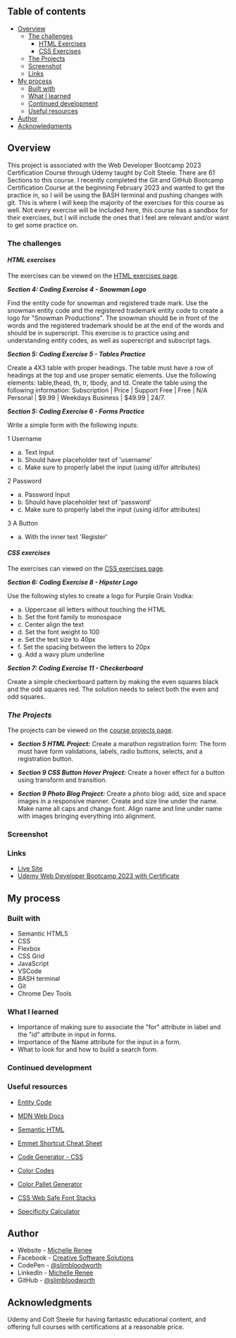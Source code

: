 ## Table of contents

- [Overview](#overview)
  - [The challenges](#the-challenges)
    - [HTML Exercises](#html-exercises)
    - [CSS Exercises](#css-exercises)
  - [The Projects](#the-projects)
  - [Screenshot](#screenshot)
  - [Links](#links)
- [My process](#my-process)
  - [Built with](#built-with)
  - [What I learned](#what-i-learned)
  - [Continued development](#continued-development)
  - [Useful resources](#useful-resources)
- [Author](#author)
- [Acknowledgments](#acknowledgments)

## Overview

This project is associated with the Web Developer Bootcamp 2023 Certification Course through Udemy taught by Colt Steele.
There are 61 Sections to this course. I recently completed the Git and GitHub Bootcamp Certification Course at the beginning February 2023 and wanted to get the practice in, so I will be using the BASH terminal and pushing changes with git.
This is where I will keep the majority of the exercises for this course as well. Not every exercise will be included here, this course has a sandbox for their exercises, but I will include the ones that I feel are relevant and/or want to get some practice on.

### The challenges

#### ***HTML exercises***

The exercises can be viewed on the [HTML exercises page](https://slimbloodworth.github.io/Udemy-Web-Dev-Bootcamp-2023/html-exercises.html).

***Section 4: Coding Exercise 4 - Snowman Logo***

Find the entity code for snowman and registered trade mark. Use the snowman entity code and the registered trademark entity code to create a logo for "Snowman Productions".
The snowman should be in front of the words and the registered trademark should be at the end of the words and should be in superscript. This exercise is to practice using and understanding entity codes, as well as superscript and subscript tags.

***Section 5: Coding Exercise 5 - Tables Practice***

Create a 4X3 table with proper headings. The table must have a row of headings at the top and use proper sematic elements. Use the following elements: table,thead, th, tr, tbody, and td. Create the table using the following information: Subscription | Price | Support Free | Free | N/A Personal | $9.99 | Weekdays Business | $49.99 | 24/7.

***Section 5: Coding Exercise 6 - Forms Practice***

Write a simple form with the following inputs:

1 Username

- a. Text Input
- b. Should have placeholder text of 'username'
- c. Make sure to properly label the input (using id/for attributes)

2 Password

- a. Password Input
- b. Should have placeholder text of 'password'
- c. Make sure to properly label the input (using id/for attributes)

3 A Button

- a. With the inner text 'Register'

#### ***CSS exercises***

The exercises can viewed on the [CSS exercises page](https://slimbloodworth.github.io/Udemy-Web-Dev-Bootcamp-2023/css-exercises.html).

***Section 6: Coding Exercise 8 - Hipster Logo***

 Use the following styles to create a logo for Purple Grain Vodka:

- a. Uppercase all letters without touching the HTML
- b. Set the font family to monospace
- c. Center align the text
- d. Set the font weight to 100
- e. Set the text size to 40px
- f. Set the spacing between the letters to 20px
- g. Add a wavy plum underline

***Section 7: Coding Exercise 11 - Checkerboard***

Create a simple checkerboard pattern by making the even squares black and the odd squares red.
The solution needs to select both the even and odd squares.

### ***The Projects***

The projects can be viewed on the [course projects page](https://slimbloodworth.github.io/Udemy-Web-Dev-Bootcamp-2023/course-projects.html).

- ***Section 5 HTML Project:*** Create a marathon registration form:
The form must have form validations, labels, radio buttons, selects, and a registration button.

- ***Section 9 CSS Button Hover Project:*** Create a hover effect for a button using transform and transition.

- ***Section 9 Photo Blog Project:*** Create a photo blog: add, size and space images in a responsive manner. Create and size line under the name. Make name all caps and change font. Align name and line under name with images bringing everything into alignment.

### Screenshot

### Links

- [Live Site](https://slimbloodworth.github.io/Udemy-Web-Dev-Bootcamp-2023/)
- [Udemy Web Developer Bootcamp 2023 with Certificate](https://www.udemy.com/course/the-web-developer-bootcamp/)

## My process

### Built with

- Semantic HTML5
- CSS
- Flexbox
- CSS Grid
- JavaScript
- VSCode
- BASH terminal
- Git
- Chrome Dev Tools

### What I learned

- Importance of making sure to associate the "for" attribute in label and the "id" attribute in input in forms.
- Importance of the Name attribute for the input in a form.
- What to look for and how to build a search form.

### Continued development

### Useful resources

- [Entity Code](https://entitycode.com)

- [MDN Web Docs](https://1drv.ms/u/s!Arictgwp-ImvheRTwEgh8f0nKTe5QA?e=Ficy2E)

- [Semantic HTML](https://www.w3schools.com/html/html5_semantic_elements.asp)

- [Emmet Shortcut Cheat Sheet](https://docs.emmet.io/cheat-sheet/)

- [Code Generator - CSS](https://html-css-js.com/css/generator/text-shadow/)

- [Color Codes](https://htmlcolorcodes.com/color-names/)

- [Color Pallet Generator](https://coolors.co)

- [CSS Web Safe Font Stacks](https://www.cssfontstack.com)

- [Specificity Calculator](https://specificity.keegan.st)

## Author

- Website - [Michelle Renee](https://slimbloodworth.editorx.io/portfolio)
- Facebook - [Creative Software Solutions](https://www.facebook.com/profile.php?id=100073842390690)
- CodePen - [@slimbloodworth](https://codepen.io/slimbloodworth)
- LinkedIn - [Michelle Renee](https://www.linkedin.com/in/michelle-renee-99b455187/)
- GitHub - [@slimbloodworth](https://github.com/SlimBloodworth)

## Acknowledgments

Udemy and Colt Steele for having fantastic educational content, and offering full courses with certifications at a reasonable price.
